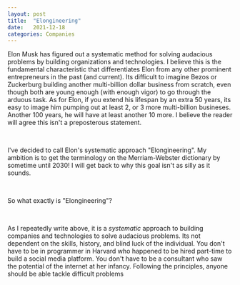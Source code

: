 ```yaml
---
layout: post
title:  "Elongineering"
date:   2021-12-18
categories: Companies
---
```


Elon Musk has figured out a systematic method for solving audacious problems by building organizations and technologies. I believe this is the fundamental characteristic that differentiates Elon from any other prominent entrepreneurs in the past (and current). Its difficult to imagine Bezos or Zuckerburg building another multi-billion dollar business from scratch, even though both are young enough (with enough vigor) to go through the arduous task. As for Elon, if you extend his lifespan by an extra 50 years, its easy to image him pumping out at least 2, or 3 more multi-billion busineses. Another 100 years, he will have at least another 10 more. I believe the reader will agree this isn't a preposterous statement. 

&nbsp;&nbsp;

I've decided to call Elon's systematic approach "Elongineering". My ambition is to get the terminology on the Merriam-Webster dictionary by sometime until 2030! I will get back to why this goal isn't as silly as it sounds. 

&nbsp;&nbsp;

So what exactly is "Elongineering"? 

&nbsp;&nbsp;

As I repeatedly write above, it is a *systematic* approach to building companies and technologies to solve audacious problems. Its not dependent on the skills, history, and blind luck of the individual. You don't have to be in programmer in Harvard who happened to be hired part-time to build a social media platform. You don't have to be a consultant who saw the potential of the internet at her infancy. Following the principles, anyone should be able tackle difficult problems 




